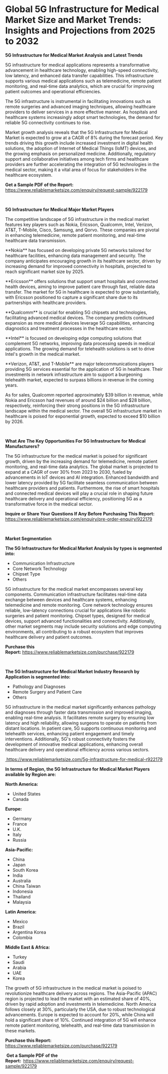 <p><h1>Global 5G Infrastructure for Medical Market Size and Market Trends: Insights and Projections from 2025 to 2032</h1></p><p><strong>5G Infrastructure for Medical Market Analysis and Latest Trends</strong></p>
<p><p>5G infrastructure for medical applications represents a transformative advancement in healthcare technology, enabling high-speed connectivity, low latency, and enhanced data transfer capabilities. This infrastructure supports various medical applications such as telemedicine, remote patient monitoring, and real-time data analytics, which are crucial for improving patient outcomes and operational efficiencies.</p><p>The 5G infrastructure is instrumental in facilitating innovations such as remote surgeries and advanced imaging techniques, allowing healthcare providers to deliver services in a more effective manner. As hospitals and healthcare systems increasingly adopt smart technologies, the demand for reliable 5G connectivity continues to rise.</p><p>Market growth analysis reveals that the 5G Infrastructure for Medical Market is expected to grow at a CAGR of 8% during the forecast period. Key trends driving this growth include increased investment in digital health solutions, the adoption of Internet of Medical Things (IoMT) devices, and the growing emphasis on personalized medicine. Additionally, regulatory support and collaborative initiatives among tech firms and healthcare providers are further accelerating the integration of 5G technologies in the medical sector, making it a vital area of focus for stakeholders in the healthcare ecosystem.</p></p>
<p><strong>Get a Sample PDF of the Report:&nbsp;</strong> <a href="https://www.reliablemarketsize.com/enquiry/request-sample/922179?utm_campaign=2640&utm_medium=2&utm_source=Github&utm_content=ia&utm_term=18042025&utm_id=5g-infrastructure-for-medical">https://www.reliablemarketsize.com/enquiry/request-sample/922179</a></p>
<p>&nbsp;</p>
<p><strong>5G Infrastructure for Medical Major Market Players</strong></p>
<p><p>The competitive landscape of 5G infrastructure in the medical market features key players such as Nokia, Ericsson, Qualcomm, Intel, Verizon, AT&T, T-Mobile, Cisco, Samsung, and Qorvo. These companies are pivotal in enhancing telemedicine, remote patient monitoring, and real-time healthcare data transmission.</p><p>**Nokia** has focused on developing private 5G networks tailored for healthcare facilities, enhancing data management and security. The company anticipates encouraging growth in its healthcare sector, driven by increasing demand for improved connectivity in hospitals, projected to reach significant market size by 2025.</p><p>**Ericsson** offers solutions that support smart hospitals and connected health devices, aiming to improve patient care through fast, reliable data transfer. The market for 5G in healthcare is expected to grow substantially, with Ericsson positioned to capture a significant share due to its partnerships with healthcare providers.</p><p>**Qualcomm** is crucial for enabling 5G chipsets and technologies, facilitating advanced medical devices. The company predicts continued expansion as more medical devices leverage 5G capabilities, enhancing diagnostics and treatment processes in the healthcare sector.</p><p>**Intel** is focused on developing edge computing solutions that complement 5G networks, improving data processing speeds in medical applications. The growing demand for telehealth solutions is set to drive Intel's growth in the medical market.</p><p>**Verizon, AT&T, and T-Mobile** are major telecommunications players providing 5G services essential for the application of 5G in healthcare. Their investments in network infrastructure aim to support a burgeoning telehealth market, expected to surpass billions in revenue in the coming years.</p><p>As for sales, Qualcomm reported approximately $39 billion in revenue, while Nokia and Ericsson had revenues of around $24 billion and $28 billion, respectively, reinforcing their strong positions in the 5G infrastructure landscape within the medical sector. The overall 5G infrastructure market in healthcare is poised for exponential growth, expected to exceed $10 billion by 2026.</p></p>
<p>&nbsp;</p>
<p><strong>What Are The Key Opportunities For 5G Infrastructure for Medical Manufacturers?</strong></p>
<p><p>The 5G infrastructure for the medical market is poised for significant growth, driven by the increasing demand for telemedicine, remote patient monitoring, and real-time data analytics. The global market is projected to expand at a CAGR of over 30% from 2023 to 2030, fueled by advancements in IoT devices and AI integration. Enhanced bandwidth and lower latency provided by 5G facilitate seamless communication between healthcare providers and patients. Furthermore, the rise of smart hospitals and connected medical devices will play a crucial role in shaping future healthcare delivery and operational efficiency, positioning 5G as a transformative force in the medical sector.</p></p>
<p><strong>Inquire or Share Your Questions If Any Before Purchasing This Report:</strong> <a href="https://www.reliablemarketsize.com/enquiry/pre-order-enquiry/922179?utm_campaign=2640&utm_medium=2&utm_source=Github&utm_content=ia&utm_term=18042025&utm_id=5g-infrastructure-for-medical">https://www.reliablemarketsize.com/enquiry/pre-order-enquiry/922179</a></p>
<p>&nbsp;</p>
<p><strong>Market Segmentation</strong></p>
<p><strong>The 5G Infrastructure for Medical Market Analysis by types is segmented into:</strong></p>
<p><ul><li>Communication Infrastructure</li><li>Core Network Technology</li><li>Chipset Type</li><li>Others</li></ul></p>
<p><p>5G infrastructure for the medical market encompasses several key components. Communication infrastructure facilitates real-time data exchange between devices and healthcare systems, enhancing telemedicine and remote monitoring. Core network technology ensures reliable, low-latency connections crucial for applications like robotic surgeries and patient monitoring. Chipset types, designed for medical devices, support advanced functionalities and connectivity. Additionally, other market segments may include security solutions and edge computing environments, all contributing to a robust ecosystem that improves healthcare delivery and patient outcomes.</p></p>
<p><strong>Purchase this Report:&nbsp;</strong><a href="https://www.reliablemarketsize.com/purchase/922179?utm_campaign=2640&utm_medium=2&utm_source=Github&utm_content=ia&utm_term=18042025&utm_id=5g-infrastructure-for-medical">https://www.reliablemarketsize.com/purchase/922179</a></p>
<p>&nbsp;</p>
<p><strong>The 5G Infrastructure for Medical Market Industry Research by Application is segmented into:</strong></p>
<p><ul><li>Pathology and Diagnoses</li><li>Remote Surgery and Patient Care</li><li>Others</li></ul></p>
<p><p>5G infrastructure in the medical market significantly enhances pathology and diagnoses through faster data transmission and improved imaging, enabling real-time analysis. It facilitates remote surgery by ensuring low latency and high reliability, allowing surgeons to operate on patients from distant locations. In patient care, 5G supports continuous monitoring and telehealth services, enhancing patient engagement and timely interventions. Additionally, 5G's robust connectivity fosters the development of innovative medical applications, enhancing overall healthcare delivery and operational efficiency across various sectors.</p></p>
<p><a href="https://www.reliablemarketsize.com/5g-infrastructure-for-medical-r922179?utm_campaign=2640&utm_medium=2&utm_source=Github&utm_content=ia&utm_term=18042025&utm_id=5g-infrastructure-for-medical">&nbsp;https://www.reliablemarketsize.com/5g-infrastructure-for-medical-r922179</a></p>
<p><strong>In terms of Region, the 5G Infrastructure for Medical Market Players available by Region are:</strong></p>
<p>
    <p> <strong> North America: </strong>
        <ul>
            <li>United States</li>
            <li>Canada</li>
        </ul>
        </p> 
    <p> <strong> Europe: </strong>
        <ul>
            <li>Germany</li>
            <li>France</li>
            <li>U.K.</li>
            <li>Italy</li>
            <li>Russia</li>
        </ul>
        </p> 
    <p> <strong> Asia-Pacific: </strong>
        <ul>
            <li>China</li>
            <li>Japan</li>
            <li>South Korea</li>
            <li>India</li>
            <li>Australia</li>
            <li>China Taiwan</li>
            <li>Indonesia</li>
            <li>Thailand</li>
            <li>Malaysia</li>
        </ul>
        </p> 
    <p> <strong> Latin America: </strong>
        <ul>
            <li>Mexico</li>
            <li>Brazil</li>
            <li>Argentina Korea</li>
            <li>Colombia</li>
        </ul>
        </p> 
    <p> <strong> Middle East & Africa: </strong>
        <ul>
            <li>Turkey</li>
            <li>Saudi</li>
            <li>Arabia</li>
            <li>UAE</li>
            <li>Korea</li>
        </ul>
    </p>
    </p>
<p><p>The growth of 5G infrastructure in the medical market is poised to revolutionize healthcare delivery across regions. The Asia-Pacific (APAC) region is projected to lead the market with an estimated share of 40%, driven by rapid adoption and investments in telemedicine. North America follows closely at 30%, particularly the USA, due to robust technological advancements. Europe is expected to account for 20%, while China will hold a significant share of 10%. Continued integration of 5G will enhance remote patient monitoring, telehealth, and real-time data transmission in these markets.</p></p>
<p><strong>Purchase this Report: </strong><a href="https://www.reliablemarketsize.com/purchase/922179?utm_campaign=2640&utm_medium=2&utm_source=Github&utm_content=ia&utm_term=18042025&utm_id=5g-infrastructure-for-medical">https://www.reliablemarketsize.com/purchase/922179</a></p>
<p>&nbsp;<strong>Get a Sample PDF of the Report:&nbsp;&nbsp;</strong><a href="https://www.reliablemarketsize.com/enquiry/request-sample/922179?utm_campaign=2640&utm_medium=2&utm_source=Github&utm_content=ia&utm_term=18042025&utm_id=5g-infrastructure-for-medical">https://www.reliablemarketsize.com/enquiry/request-sample/922179</a></p>
<p><strong></strong></p>
<p><p></p><p></p><p></p></p>